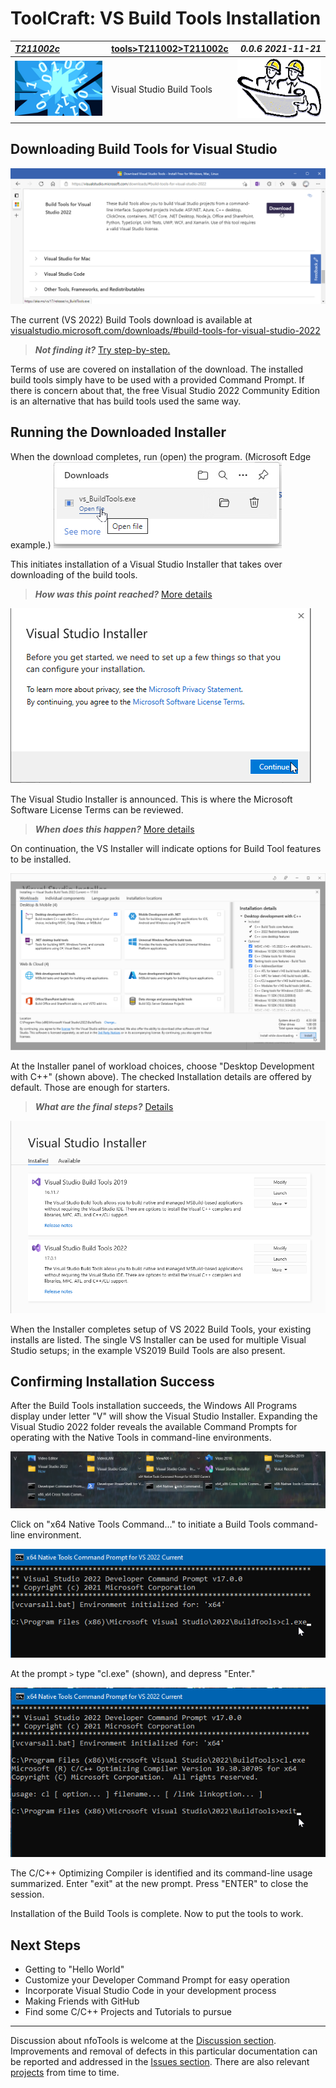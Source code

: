 <!-- index.md 0.0.6                 UTF-8                          2021-11-21
     ----1----|----2----|----3----|----4----|----5----|----6----|----7----|--*

                      VS BUILD TOOLS INSTALLATION
     -->

# ToolCraft: VS Build Tools Installation

| ***[T211002c](index.html)*** | [tools](../../)[>T211002](../)[>T211002c](.) | ***0.0.6 2021-11-21*** |
| :--                |       ---          | --: |
| ![nfotools](../../../images/nfoWorks-2014-06-02-1702-LogoSmall.png) | Visual Studio Build Tools | ![Hard Hat Area](../../../images/hardhat-logo.gif) |

## Downloading Build Tools for Visual Studio

![Download Build Tools for Visual Studio 2022](VSBuildTools-2021-11-11-1816-PermalinkDownload.png)

The current (VS 2022) Build Tools download is available at
[visualstudio.microsoft.com/downloads/#build-tools-for-visual-studio-2022](https://visualstudio.microsoft.com/downloads/#build-tools-for-visual-studio-2022)

> ***Not finding it?***  [Try step-by-step.](T211002c1)

Terms of use are covered on installation of the download.  The installed build
tools simply have to be used with a provided Command Prompt.  If there is
concern about that, the free Visual Studio 2022 Community Edition is an
alternative that has build tools used the same way.

## Running the Downloaded Installer

When the download completes, run (open) the program. (Microsoft Edge example.)
![Ready to run (Microsoft Edge)](VSBuildTools-2021-11-08-0820-Install.png)

This initiates installation of a Visual Studio Installer that takes over
downloading of the build tools.

> ***How was this point reached?*** [More details](T211002c1#downloading-the-visual-studio-installer)

![Visual Studio Installer](VSBuildTools-2021-11-08-0822-Install.png)

The Visual Studio Installer is announced.  This is where the Microsoft
Software License Terms can be reviewed.

> ***When does this happen?*** [More details](T211002c1#downloading-the-visual-studio-installer)

On continuation, the VS Installer
will indicate options for Build Tool features to be installed.

![Basic Workload Installer Selection](VSBuildTools-2021-11-08-0826-Installer.png)

At the Installer panel of workload choices, choose "Desktop Development with
C++" (shown above).  The checked Installation details are offered by default.
Those are enough for starters.

> ***What are the final steps?*** [Details](T211002c1)

![Installer Cleanup](VSBuildTools-2021-11-19-1222-InstallerCompletion.png)

When the Installer completes setup of VS 2022 Build Tools, your existing
installs are listed.  The single VS Installer can be used for multiple Visual
Studio setups; in the example VS2019 Build Tools are also present.

## Confirming Installation Success

After the Build Tools installation succeeds, the Windows All Programs display
under letter "V" will show the Visual Studio Installer.  Expanding the Visual
Studio 2022 folder reveals the available Command Prompts for operating with
the Native Tools in command-line environments.

![Windows 10 All Programs Letter V](VSBuildTools-2021-11-12-1438-x64NativeCommand.png)

Click on "x64 Native Tools Command..." to initiate a Build Tools command-line
environment.

![x64 Environment](VSBuildTools-2021-11-12-1453-x64NativeEnvironment.png)

At the prompt `>` type "cl.exe" (shown), and depress "Enter."

![cl.exe confirmed](VSBuildTools-2021-11-12-1455-CL.exe-confirmed.png)

The C/C++ Optimizing Compiler is identified and its command-line usage
summarized.  Enter "exit" at the new prompt.  Press "ENTER" to close the
session.

Installation of the Build Tools is complete.  Now to put the tools to work.

## Next Steps

* Getting to "Hello World"
* Customize your Developer Command Prompt for easy operation
* Incorporate Visual Studio Code in your development process
* Making Friends with GitHub
* Find some C/C++ Projects and Tutorials to pursue

----

Discussion about nfoTools is welcome at the
[Discussion section](https://github.com/orcmid/nfoTools/discussions).
Improvements and removal of defects in this particular documentation can be
reported and addressed in the
[Issues section](https://github.com/orcmid/nfoTools/issues).  There are also
relevant [projects](https://github.com/orcmid/nfoTools/projects) from time to
time.

<!-- ----1----|----2----|----3----|----4----|----5----|----6----|----7----|--*

     0.0.6 2021-11-21T21:39Z Smoothing the text
     0.0.5 2021-11-19T23:43Z Better Installer image, touch-ups
     0.0.4 2021-11-13T00:42Z Fix broken image entry
     0.0.3 2021-11-12T23:13Z Completed first draft
     0.0.2 2021-11-12T04:27Z Cycling through progressive edit confirmations
     0.0.1 2021-10-30T15:54Z Repair dates
     0.0.0 2021-10-27T21:52Z Clone from tools/T211001c/index.md for
           boilerplate

            *** end of docs/tools/T211002/T211002c/index.md ***
     -->
